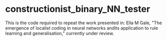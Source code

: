 # constructionist_binary_NN_tester

This is the code required to repeat the work presented in:
Ella M Gale, "The emergence of localist coding in neural networks andits application to rule learning and generalisation," currently under review.
